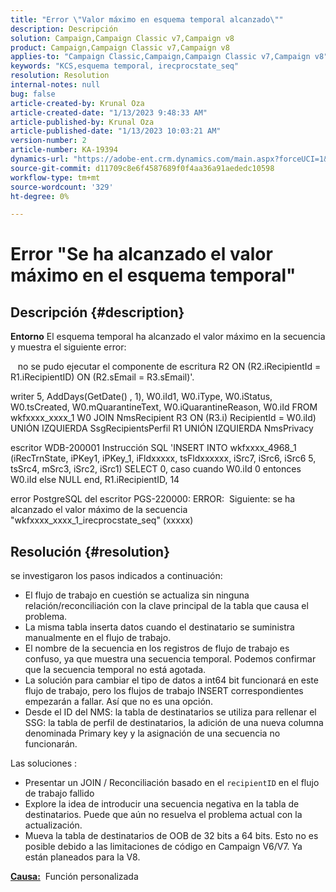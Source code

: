 ```yaml
---
title: "Error \"Valor máximo en esquema temporal alcanzado\""
description: Descripción
solution: Campaign,Campaign Classic v7,Campaign v8
product: Campaign,Campaign Classic v7,Campaign v8
applies-to: "Campaign Classic,Campaign,Campaign Classic v7,Campaign v8"
keywords: "KCS,esquema temporal, irecprocstate_seq"
resolution: Resolution
internal-notes: null
bug: false
article-created-by: Krunal Oza
article-created-date: "1/13/2023 9:48:33 AM"
article-published-by: Krunal Oza
article-published-date: "1/13/2023 10:03:21 AM"
version-number: 2
article-number: KA-19394
dynamics-url: "https://adobe-ent.crm.dynamics.com/main.aspx?forceUCI=1&pagetype=entityrecord&etn=knowledgearticle&id=e0730e70-2793-ed11-aad1-6045bd006793"
source-git-commit: d11709c8e6f4587689f0f4aa36a91aededc10598
workflow-type: tm+mt
source-wordcount: '329'
ht-degree: 0%

---
```


# Error &quot;Se ha alcanzado el valor máximo en el esquema temporal&quot;

## Descripción {#description}

<b>Entorno</b>
El esquema temporal ha alcanzado el valor máximo en la secuencia y muestra el siguiente error:

   no se pudo ejecutar el componente de escritura R2 ON (R2.iRecipientId = R1.iRecipientID) ON (R2.sEmail = R3.sEmail)&#39;.

writer 5, AddDays(GetDate() , 1), W0.iId1, W0.iType, W0.iStatus, W0.tsCreated, W0.mQuarantineText, W0.iQuarantineReason, W0.iId FROM wkfxxxx_xxxx_1 W0 JOIN NmsRecipient R3 ON (R3.i) RecipientId = W0.iId) UNIÓN IZQUIERDA SsgRecipientsPerfil R1 UNIÓN IZQUIERDA NmsPrivacy

escritor WDB-200001 Instrucción SQL &#39;INSERT INTO wkfxxxx_4968_1 (iRecTrnState, iPKey1, iPKey_1, iFldxxxxx, tsFldxxxxxx, iSrc7, iSrc6, iSrc6 5, tsSrc4, mSrc3, iSrc2, iSrc1) SELECT 0, caso cuando W0.iId 0 entonces W0.iId else NULL end, R1.iRecipientID, 14

error PostgreSQL del escritor PGS-220000: ERROR:  Siguiente: se ha alcanzado el valor máximo de la secuencia &quot;wkfxxxx_xxxx_1_irecprocstate_seq&quot; (xxxxx)


## Resolución {#resolution}


se investigaron los pasos indicados a continuación:

- El flujo de trabajo en cuestión se actualiza sin ninguna relación/reconciliación con la clave principal de la tabla que causa el problema.
- La misma tabla inserta datos cuando el destinatario se suministra manualmente en el flujo de trabajo.
- El nombre de la secuencia en los registros de flujo de trabajo es confuso, ya que muestra una secuencia temporal. Podemos confirmar que la secuencia temporal no está agotada.
- La solución para cambiar el tipo de datos a int64 bit funcionará en este flujo de trabajo, pero los flujos de trabajo INSERT correspondientes empezarán a fallar. Así que no es una opción.
- Desde el ID del NMS: la tabla de destinatarios se utiliza para rellenar el SSG: la tabla de perfil de destinatarios, la adición de una nueva columna denominada Primary key y la asignación de una secuencia no funcionarán.


Las soluciones :

- Presentar un JOIN / Reconciliación basado en el `recipientID` en el flujo de trabajo fallido
- Explore la idea de introducir una secuencia negativa en la tabla de destinatarios. Puede que aún no resuelva el problema actual con la actualización.
- Mueva la tabla de destinatarios de OOB de 32 bits a 64 bits. Esto no es posible debido a las limitaciones de código en Campaign V6/V7. Ya están planeados para la V8.




<b><u>Causa:</u></b>  Función personalizada


